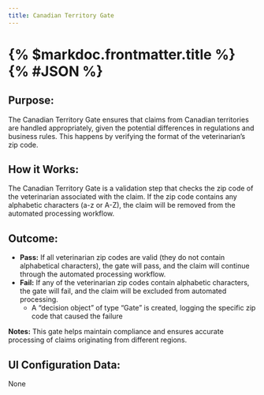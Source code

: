 ```yaml
---
title: Canadian Territory Gate
---
```

# {% $markdoc.frontmatter.title %} {% #JSON %}

## __Purpose:__ 
The Canadian Territory Gate ensures that claims from Canadian territories are handled appropriately, given the potential differences in regulations and business rules.  This happens by verifying the format of the veterinarian’s zip code.


## __How it Works:__
The Canadian Territory Gate is a validation step that checks the zip code of the veterinarian associated with the claim.  If the zip code contains any alphabetic characters (a-z or A-Z), the claim will be removed from the automated processing workflow.  

## __Outcome:__
- **Pass:** If all veterinarian zip codes are valid (they do not contain alphabetical characters), the gate will pass, and the claim will continue through the automated processing workflow.
- **Fail:** If any of the veterinarian zip codes contain alphabetic characters, the gate will fail, and the claim will be excluded from automated processing.
  - A “decision object” of type “Gate” is created, logging the specific zip code that caused the failure


**Notes:** This gate helps maintain compliance and ensures accurate processing of claims originating from different regions.

## __UI Configuration Data:__
None